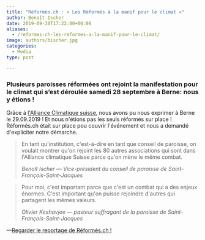 ```yaml
---
title: "Réformés.ch : « Les Réformés à la manif pour le climat »"
author: Benoît Ischer
date: 2019-09-30T17:22:00+00:00
aliases:
  - /reformes-ch-les-reformes-a-la-manif-pour-le-climat/
image: authors/bischer.jpg
categories:
  - Media
type: post

---
```

### Plusieurs paroisses réformées ont rejoint la manifestation pour le climat qui s’est déroulée samedi 28 septembre à Berne: nous y étions !

<!--more Lire la suite-->

Grâce à [l'Alliance Climatique suisse][1], nous avons pu nous exprimer à Berne le 29.09.2019 ! Et nous n'étions pas les seuls réformés sur place ! Réformés.ch était sur place pou couvrir l'événement et nous a demandé d'expliciter notre démarche. 

<blockquote class="wp-block-quote is-style-large">
  <p>
    En tant qu'institution, c'est-à-dire en tant que conseil de paroisse, on voulait montrer qu'on rejoint les 80 autres associations qui sont dans l'Alliance climatique Suisse parce qu'on mène le même combat.
  </p>
  
  <cite>Benoît Ischer — Vice-président du conseil de paroisse de Saint-François-Saint-Jacques</cite>
</blockquote>

<blockquote class="wp-block-quote is-style-large">
  <p>
    Pour moi, c'est important parce que c'est un combat qui a des enjeux énormes. C'est important qu'on puisse rejoindre d'autres qui partagent les mêmes valeurs.
  </p>
  
  <cite>Olivier Keshavjee — pasteur suffragant de la paroisse de Saint-François-Saint-Jacques </cite>
</blockquote>

­—[Regarder le reportage de Réformés.ch !][2]

 [1]: http://www.alliance-climatique.ch/
 [2]: https://www.reformes.ch/eglises/2019/09/les-reformes-la-manif-pour-le-climat-politique-video-ch-jube-vd-carte-postale